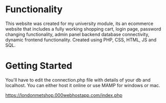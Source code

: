 # Functionality
This website was created for my university module, its an ecommerce website that includes a fully working shopping cart, login page, password changing functionality, admin panel backend database connectivity, dynamic frontend functionality. Created using PHP, CSS, HTML, JS and SQL.

# Getting Started
You'll have to edit the connection.php file with details of your db and localhost. You can either host it online or use MAMP for windows or mac. 

https://londonmetshop.000webhostapp.com/index.php

